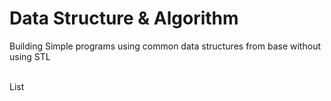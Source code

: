 # Data Structure & Algorithm
Building Simple programs using common data structures from base without using STL

<br>List
